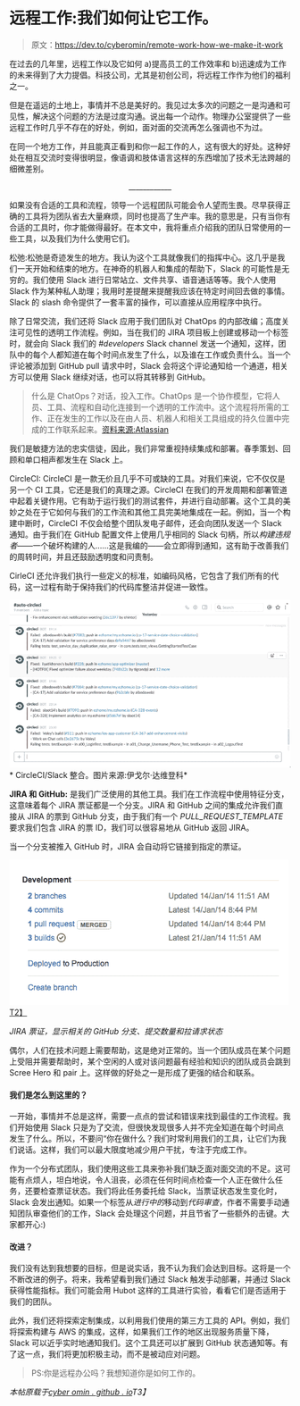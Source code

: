# 远程工作:我们如何让它工作。

> 原文：<https://dev.to/cyberomin/remote-work-how-we-make-it-work>

在过去的几年里，远程工作以及它如何 a)提高员工的工作效率和 b)迅速成为工作的未来得到了大力提倡。科技公司，尤其是初创公司，将远程工作作为他们的福利之一。

但是在遥远的土地上，事情并不总是美好的。我见过太多次的问题之一是沟通和可见性，解决这个问题的方法是过度沟通。说出每一个动作。物理办公室提供了一些远程工作时几乎不存在的好处，例如，面对面的交流再怎么强调也不为过。

在同一个地方工作，并且能真正看到和你一起工作的人，这有很大的好处。这种好处在相互交流时变得很明显，像语调和肢体语言这样的东西增加了技术无法跨越的细微差别。

<center>____________</center>

如果没有合适的工具和流程，领导一个远程团队可能会令人望而生畏。尽早获得正确的工具将为团队省去大量麻烦，同时也提高了生产率。我的意思是，只有当你有合适的工具时，你才能做得最好。在本文中，我将重点介绍我的团队日常使用的一些工具，以及我们为什么使用它们。

松弛:松弛是奇迹发生的地方。我认为这个工具就像我们的指挥中心。这几乎是我们一天开始和结束的地方。在神奇的机器人和集成的帮助下，Slack 的可能性是无穷的。我们使用 Slack 进行日常站立、文件共享、语音通话等等。我个人使用 Slack 作为某种私人助理；我用时差提醒来提醒我应该在特定时间回去做的事情。Slack 的 slash 命令提供了一套丰富的操作，可以直接从应用程序中执行。

除了日常交流，我们还将 Slack 应用于我们团队对 ChatOps 的内部改编；高度关注可见性的透明工作流程。例如，当在我们的 JIRA 项目板上创建或移动一个标签时，就会向 Slack 我们的 *#developers* Slack channel 发送一个通知，这样，团队中的每个人都知道在每个时间点发生了什么，以及谁在工作或负责什么。当一个评论被添加到 GitHub pull 请求中时，Slack 会将这个评论通知给一个通道，相关方可以使用 Slack 继续对话，也可以将其转移到 GitHub。

> 什么是 ChatOps？对话，投入工作。ChatOps 是一个协作模型，它将人员、工具、流程和自动化连接到一个透明的工作流中。这个流程将所需的工作、正在发生的工作以及在由人员、机器人和相关工具组成的持久位置中完成的工作联系起来。[资料来源:Atlassian](https://www.atlassian.com/blog/software-teams/what-is-chatops-adoption-guide)

我们是敏捷方法的忠实信徒，因此，我们非常重视持续集成和部署。春季策划、回顾和单口相声都发生在 Slack 上。

CircleCI: CircleCI 是一款无价且几乎不可或缺的工具。对我们来说，它不仅仅是另一个 CI 工具，它还是我们的真理之源。CircleCI 在我们的开发周期和部署管道中起着关键作用。它有助于运行我们的测试套件，并进行自动部署。这个工具的美妙之处在于它如何与我们的工作流和其他工具完美地集成在一起。例如，当一个构建中断时，CircleCI 不仅会给整个团队发电子邮件，还会向团队发送一个 Slack 通知。由于我们在 GitHub 配置文件上使用几乎相同的 Slack 句柄，所以*构建违规者*——一个破坏构建的人……这是我编的——会立即得到通知，这有助于改善我们的周转时间，并且还鼓励透明度和问责制。

CirleCI 还允许我们执行一些定义的标准，如编码风格，它包含了我们所有的代码，这一过程有助于保持我们的代码库整洁并促进一致性。

[![](img/f7e7bac50c2d070471008610d4060dc7.png) ](https://res.cloudinary.com/practicaldev/image/fetch/s--HXSa4Xud--/c_limit%2Cf_auto%2Cfl_progressive%2Cq_auto%2Cw_880/http://cyberomin.github.io/assets/article_images/slack/circleci-slack.png) * CircleCI/Slack 整合。图片来源:伊戈尔·达维登科*

**JIRA 和 GitHub:** 是我们广泛使用的其他工具。我们在工作流程中使用特征分支，这意味着每个 JIRA 票证都是一个分支。JIRA 和 GitHub 之间的集成允许我们直接从 JIRA 的票到 GitHub 分支，由于我们有一个 *PULL_REQUEST_TEMPLATE* 要求我们包含 JIRA 的票 ID，我们可以很容易地从 GitHub 返回 JIRA。

当一个分支被推入 GitHub 时，JIRA 会自动将它链接到指定的票证。

[![](img/536329160641e33925df3e3a29229111.png)T2】](https://res.cloudinary.com/practicaldev/image/fetch/s--XLv6XzxG--/c_limit%2Cf_auto%2Cfl_progressive%2Cq_auto%2Cw_880/http://cyberomin.github.io/assets/article_images/slack/jira.png)

*JIRA 票证，显示相关的 GitHub 分支、提交数量和拉请求状态*

偶尔，人们在技术问题上需要帮助，这是绝对正常的。当一个团队成员在某个问题上受阻并需要帮助时，某个空闲的人或对该问题最有经验和知识的团队成员会跳到 Scree Hero 和 pair 上。这样做的好处之一是形成了更强的结合和联系。

#### 我们是怎么到这里的？

一开始，事情并不总是这样，需要一点点的尝试和错误来找到最佳的工作流程。我们开始使用 Slack 只是为了交流，但很快发现很多人并不完全知道在每个时间点发生了什么。所以，不要问“你在做什么？我们时常利用我们的工具，让它们为我们说话。这样，我们可以最大限度地减少用户干扰，专注于完成工作。

作为一个分布式团队，我们使用这些工具来弥补我们缺乏面对面交流的不足。这可能有点烦人，坦白地说，令人沮丧，必须在任何时间点检查一个人正在做什么任务，还要检查票证状态。我们将此任务委托给 Slack，当票证状态发生变化时，Slack 会发出通知。如果一个标签从*进行中的*移动到*代码审查*，作者不需要手动通知团队审查他们的工作，Slack 会处理这个问题，并且节省了一些额外的击键。大家都开心:)

#### 改进？

我们没有达到我想要的目标，但是说实话，我不认为我们会达到目标。这将是一个不断改进的例子。将来，我希望看到我们通过 Slack 触发手动部署，并通过 Slack 获得性能指标。我们可能会用 Hubot 这样的工具进行实验，看看它们是否适用于我们的团队。

此外，我们还将探索定制集成，以利用我们使用的第三方工具的 API。例如，我们将探索构建与 AWS 的集成，这样，如果我们工作的地区出现服务质量下降，Slack 可以近乎实时地通知我们。这个工具还可以扩展到 GitHub 状态通知等。有了这一点，我们将更加积极主动，而不是被动应对问题。

> PS:你是远程办公吗？我想知道你是如何工作的。

*本帖原载于[cyber omin . github . io](http://cyberomin.github.io/work/2017/05/30/remote-work.html)T3】*